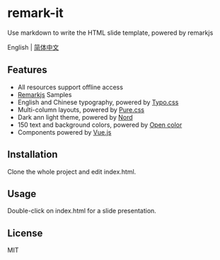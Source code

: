 # remark-it

Use markdown to write the HTML slide template, powered by remarkjs

English | [简体中文](README.md)

## Features

- All resources support offline access
- [Remarkjs](https://github.com/gnab/remark) Samples
- English and Chinese typography, powered by [Typo.css](https://github.com/sofish/typo.css)
- Multi-column layouts, powered by [Pure.css](https://github.com/pure-css/pure)
- Dark ann light theme, powered by [Nord](https://github.com/arcticicestudio/nord)
- 150 text and background colors, powered by [Open color](https://github.com/yeun/open-color)
- Components powered by [Vue.js](https://cn.vuejs.org/index.html)

## Installation

Clone the whole project and edit index.html.

## Usage

Double-click on index.html for a slide presentation.

## License

MIT
